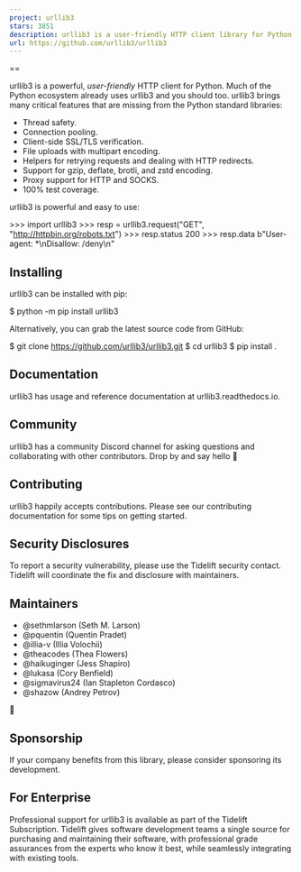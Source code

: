 ```yaml
---
project: urllib3
stars: 3851
description: urllib3 is a user-friendly HTTP client library for Python
url: https://github.com/urllib3/urllib3
---
```


==

  

urllib3 is a powerful, _user-friendly_ HTTP client for Python. Much of the Python ecosystem already uses urllib3 and you should too. urllib3 brings many critical features that are missing from the Python standard libraries:

-   Thread safety.
-   Connection pooling.
-   Client-side SSL/TLS verification.
-   File uploads with multipart encoding.
-   Helpers for retrying requests and dealing with HTTP redirects.
-   Support for gzip, deflate, brotli, and zstd encoding.
-   Proxy support for HTTP and SOCKS.
-   100% test coverage.

urllib3 is powerful and easy to use:

\>\>> import urllib3
\>\>> resp \= urllib3.request("GET", "http://httpbin.org/robots.txt")
\>\>> resp.status
200
\>\>> resp.data
b"User-agent: \*\\nDisallow: /deny\\n"

Installing
----------

urllib3 can be installed with pip:

$ python -m pip install urllib3

Alternatively, you can grab the latest source code from GitHub:

$ git clone https://github.com/urllib3/urllib3.git
$ cd urllib3
$ pip install .

Documentation
-------------

urllib3 has usage and reference documentation at urllib3.readthedocs.io.

Community
---------

urllib3 has a community Discord channel for asking questions and collaborating with other contributors. Drop by and say hello 👋

Contributing
------------

urllib3 happily accepts contributions. Please see our contributing documentation for some tips on getting started.

Security Disclosures
--------------------

To report a security vulnerability, please use the Tidelift security contact. Tidelift will coordinate the fix and disclosure with maintainers.

Maintainers
-----------

-   @sethmlarson (Seth M. Larson)
-   @pquentin (Quentin Pradet)
-   @illia-v (Illia Volochii)
-   @theacodes (Thea Flowers)
-   @haikuginger (Jess Shapiro)
-   @lukasa (Cory Benfield)
-   @sigmavirus24 (Ian Stapleton Cordasco)
-   @shazow (Andrey Petrov)

👋

Sponsorship
-----------

If your company benefits from this library, please consider sponsoring its development.

For Enterprise
--------------

Professional support for urllib3 is available as part of the Tidelift Subscription. Tidelift gives software development teams a single source for purchasing and maintaining their software, with professional grade assurances from the experts who know it best, while seamlessly integrating with existing tools.
